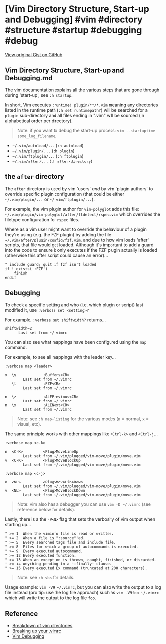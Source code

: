 # [Vim Directory Structure, Start-up and Debugging] #vim #directory #structure #startup #debugging #debug

[View original Gist on GitHub](https://gist.github.com/Integralist/7aa06d40c58e5d47f25780fda887d142)

## Vim Directory Structure, Start-up and Debugging.md

The vim documentation explains all the various steps that are gone through during 'start-up', see `:h startup`.

In short, Vim executes `:runtime! plugin/**/*.vim` meaning any directories listed in the runtime path (`:h set runtimepath?`) will be searched for a `plugin` sub-directory and all files ending in ".vim" will be sourced (in alphabetical order per directory).

> Note: if you want to debug the start-up process: `vim --startuptime some_log_filename`.

- `~/.vim/autoload/...` (`:h autoload`)
- `~/.vim/plugin/...` (`:h plugin`)
- `~/.vim/ftplugin/...` (`:h ftplugin`)
- `~/.vim/after/...` (`:h after-directory`)

## the `after` directory

The `after` directory is used by vim 'users' _and_ by vim 'plugin authors' to override specific plugin configuration (that could be either `~/.vim/plugin/...` or `~/.vim/ftplugin/...`).

For example, the vim plugin author for `vim-polyglot` adds this file: `~/.vim/plugin/vim-polyglot/after/ftdetect/rspec.vim` which overrides the filetype configuration for `rspec` files.

Where as a vim user might want to override the behaviour of a plugin they're using (e.g. the FZF plugin) by adding the file `~/.vim/after/plugin/config/fzf.vim`, and due to how vim loads 'after' scripts, that file would get loaded. Although it's important to add a guard into the code to ensure it only executes if the FZF plugin actually is loaded (otherwise this after script could cause an error)...

```viml
" include guard; quit if fzf isn't loaded
if ! exists(':FZF')
    finish
endif
```

## Debugging

To check a specific setting and who (i.e. which plugin or script) last modified it, use `:verbose set <setting>?`

For example, `:verbose set shiftwidth?` returns...

```viml
shiftwidth=2
      Last set from ~/.vimrc
```

You can also see what mappings have been configured using the `map` command.

For example, to see all mappings with the leader key...

```viml
:verbose map <leader>

x  \y            :Buffers<CR>
        Last set from ~/.vimrc
   \t            :FZF<CR>
        Last set from ~/.vimrc
        
n  \z            :ALEPrevious<CR>
        Last set from ~/.vimrc
n  \x            :ALENext<CR>
        Last set from ~/.vimrc
```

> Note: see `:h map-listing` for the various modes (`n` = normal, `x` = visual, etc).

The same principle works with other mappings like `<Ctrl-k>` and `<Ctrl-j`...

```viml
:verbose map <c-k>

n  <C-K>         <Plug>MoveLineUp
        Last set from ~/.vim/plugged/vim-move/plugin/move.vim
v  <C-K>         <Plug>MoveBlockUp
        Last set from ~/.vim/plugged/vim-move/plugin/move.vim

:verbose map <c-j>

n  <NL>          <Plug>MoveLineDown
        Last set from ~/.vim/plugged/vim-move/plugin/move.vim
v  <NL>          <Plug>MoveBlockDown
        Last set from ~/.vim/plugged/vim-move/plugin/move.vim
```

> Note: vim also has a debugger you can use `vim -D ~/.vimrc` (see reference below for details).

Lastly, there is a the `-V<N>` flag that sets the verbosity of vim output when starting up...

```
" >= 1  When the viminfo file is read or written.
" >= 2  When a file is ":source"'ed.
" >= 5  Every searched tags file and include file.
" >= 8  Files for which a group of autocommands is executed.
" >= 9  Every executed autocommand.
" >= 12 Every executed function.
" >= 13 When an exception is thrown, caught, finished, or discarded.
" >= 14 Anything pending in a ":finally" clause.
" >= 15 Every executed Ex command (truncated at 200 characters).
```

> Note: see `:h vbs` for details.

Usage example: `vim -V9 ~/.vimrc`, but you can also write the output to a log file instead (pro tip: use the log file approach) such as `vim -V9foo ~/.vimrc` which will write the output to the log file `foo`.

## Reference

- [Breakdown of vim directories](https://gist.github.com/nelstrom/1056049/784e252c3de653e204e9e128653010e19fbd493f)
- [Breaking up your .vimrc](https://vimways.org/2018/from-vimrc-to-vim/)
- [Vim Debugging](http://inlehmansterms.net/2014/10/31/debugging-vim/)

